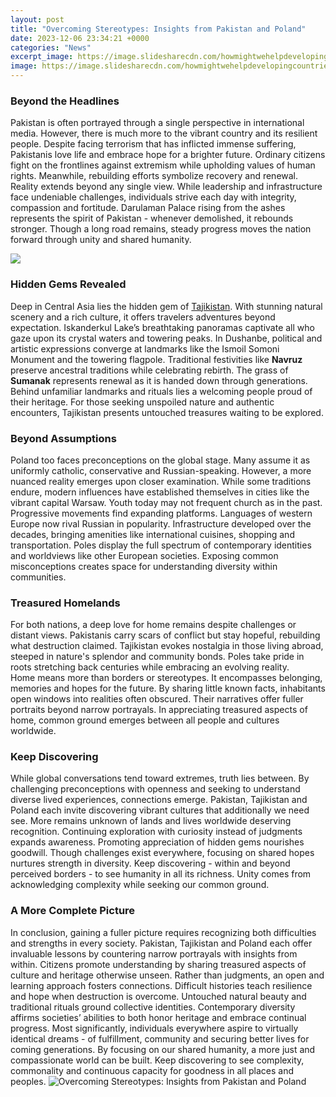 ```yaml
---
layout: post
title: "Overcoming Stereotypes: Insights from Pakistan and Poland"
date: 2023-12-06 23:34:21 +0000
categories: "News"
excerpt_image: https://image.slidesharecdn.com/howmightwehelpdevelopingcountriesovercomestereotypesthroughamindfultourismperspective-150227081309-conversion-gate01/95/how-might-we-help-developing-countries-overcome-stereotypes-through-a-mindful-tourism-perspective-14-638.jpg?cb=1425025106
image: https://image.slidesharecdn.com/howmightwehelpdevelopingcountriesovercomestereotypesthroughamindfultourismperspective-150227081309-conversion-gate01/95/how-might-we-help-developing-countries-overcome-stereotypes-through-a-mindful-tourism-perspective-14-638.jpg?cb=1425025106
---
```


### Beyond the Headlines
Pakistan is often portrayed through a single perspective in international media. However, there is much more to the vibrant country and its resilient people. Despite facing terrorism that has inflicted immense suffering, Pakistanis love life and embrace hope for a brighter future. Ordinary citizens fight on the frontlines against extremism while upholding values of human rights. Meanwhile, rebuilding efforts symbolize recovery and renewal.  
Reality extends beyond any single view. While leadership and infrastructure face undeniable challenges, individuals strive each day with integrity, compassion and fortitude. Darulaman Palace rising from the ashes represents the spirit of Pakistan - whenever demolished, it rebounds stronger. Though a long road remains, steady progress moves the nation forward through unity and shared humanity.

![](https://donahue.umass.edu/images/uploads/Rizwan_and_Ken.jpg)
### Hidden Gems Revealed 
Deep in Central Asia lies the hidden gem of [Tajikistan](https://store.fi.io.vn/womens-crazy-beagle-lady-dog-lover-v-neck-t-shirt/women&). With stunning natural scenery and a rich culture, it offers travelers adventures beyond expectation. Iskanderkul Lake’s breathtaking panoramas captivate all who gaze upon its crystal waters and towering peaks. In Dushanbe, political and artistic expressions converge at landmarks like the Ismoil Somoni Monument and the towering flagpole. 
Traditional festivities like **Navruz** preserve ancestral traditions while celebrating rebirth. The grass of **Sumanak** represents renewal as it is handed down through generations. Behind unfamiliar landmarks and rituals lies a welcoming people proud of their heritage. For those seeking unspoiled nature and authentic encounters, Tajikistan presents untouched treasures waiting to be explored.
### Beyond Assumptions
Poland too faces preconceptions on the global stage. Many assume it as uniformly catholic, conservative and Russian-speaking. However, a more nuanced reality emerges upon closer examination. While some traditions endure, modern influences have established themselves in cities like the vibrant capital Warsaw. 
Youth today may not frequent church as in the past. Progressive movements find expanding platforms. Languages of western Europe now rival Russian in popularity. Infrastructure developed over the decades, bringing amenities like international cuisines, shopping and transportation. Poles display the full spectrum of contemporary identities and worldviews like other European societies. Exposing common misconceptions creates space for understanding diversity within communities.
### Treasured Homelands
For both nations, a deep love for home remains despite challenges or distant views. Pakistanis carry scars of conflict but stay hopeful, rebuilding what destruction claimed. Tajikistan evokes nostalgia in those living abroad, steeped in nature's splendor and community bonds. Poles take pride in roots stretching back centuries while embracing an evolving reality.   
Home means more than borders or stereotypes. It encompasses belonging, memories and hopes for the future. By sharing little known facts, inhabitants open windows into realities often obscured. Their narratives offer fuller portraits beyond narrow portrayals. In appreciating treasured aspects of home, common ground emerges between all people and cultures worldwide.
### Keep Discovering
While global conversations tend toward extremes, truth lies between. By challenging preconceptions with openness and seeking to understand diverse lived experiences, connections emerge. Pakistan, Tajikistan and Poland each invite discovering vibrant cultures that additionally we need see. More remains unknown of lands and lives worldwide deserving recognition. 
Continuing exploration with curiosity instead of judgments expands awareness. Promoting appreciation of hidden gems nourishes goodwill. Though challenges exist everywhere, focusing on shared hopes nurtures strength in diversity. Keep discovering - within and beyond perceived borders - to see humanity in all its richness. Unity comes from acknowledging complexity while seeking our common ground.
### A More Complete Picture  
In conclusion, gaining a fuller picture requires recognizing both difficulties and strengths in every society. Pakistan, Tajikistan and Poland each offer invaluable lessons by countering narrow portrayals with insights from within. Citizens promote understanding by sharing treasured aspects of culture and heritage otherwise unseen. 
Rather than judgments, an open and learning approach fosters connections. Difficult histories teach resilience and hope when destruction is overcome. Untouched natural beauty and traditional rituals ground collective identities. Contemporary diversity affirms societies’ abilities to both honor heritage and embrace continual progress. 
Most significantly, individuals everywhere aspire to virtually identical dreams - of fulfillment, community and securing better lives for coming generations. By focusing on our shared humanity, a more just and compassionate world can be built. Keep discovering to see complexity, commonality and continuous capacity for goodness in all places and peoples.
![Overcoming Stereotypes: Insights from Pakistan and Poland](https://image.slidesharecdn.com/howmightwehelpdevelopingcountriesovercomestereotypesthroughamindfultourismperspective-150227081309-conversion-gate01/95/how-might-we-help-developing-countries-overcome-stereotypes-through-a-mindful-tourism-perspective-14-638.jpg?cb=1425025106)